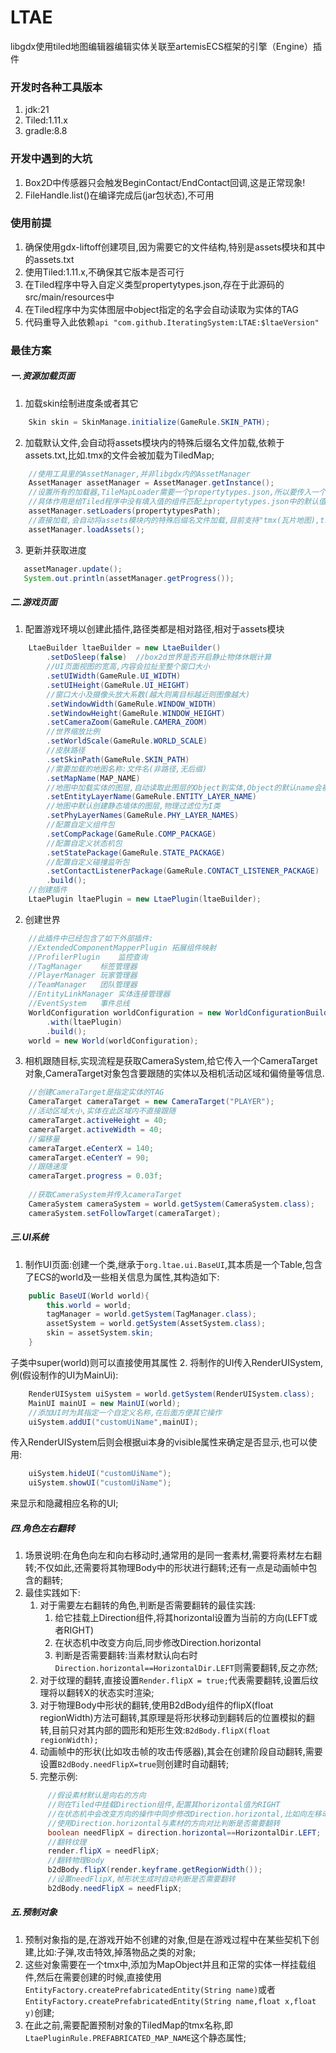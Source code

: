 # LTAE
libgdx使用tiled地图编辑器编辑实体关联至artemisECS框架的引擎（Engine）插件

### 开发时各种工具版本
1. jdk:21
2. Tiled:1.11.x
3. gradle:8.8

### 开发中遇到的大坑
1. Box2D中传感器只会触发BeginContact/EndContact回调,这是正常现象!
2. FileHandle.list()在编译完成后(jar包状态),不可用

### 使用前提
1. 确保使用gdx-liftoff创建项目,因为需要它的文件结构,特别是assets模块和其中的assets.txt
2. 使用Tiled:1.11.x,不确保其它版本是否可行
3. 在Tiled程序中导入自定义类型propertytypes.json,存在于此源码的src/main/resources中
4. 在Tiled程序中为实体图层中object指定的名字会自动读取为实体的TAG
5. 代码重导入此依赖`api "com.github.IteratingSystem:LTAE:$ltaeVersion"`

### 最佳方案
##### 一.资源加载页面
1. 加载skin绘制进度条或者其它
```java
    Skin skin = SkinManage.initialize(GameRule.SKIN_PATH);
```
2. 加载默认文件,会自动将assets模块内的特殊后缀名文件加载,依赖于assets.txt,比如.tmx的文件会被加载为TiledMap;
```java
    //使用工具里的AssetManager,并非libgdx内的AssetManager
    AssetManager assetManager = AssetManager.getInstance();
    //设置所有的加载器,TileMapLoader需要一个propertytypes.json,所以要传入一个path
    //具体作用是给Tiled程序中没有填入值的组件匹配上propertytypes.json中的默认值
    assetManager.setLoaders(propertytypesPath);
    //直接加载,会自动将assets模块内的特殊后缀名文件加载,目前支持"tmx(瓦片地图),tree(行为树)"
    assetManager.loadAssets();
```
3. 更新并获取进度
```java
   assetManager.update();
   System.out.println(assetManager.getProgress());
```

##### 二.游戏页面
1. 配置游戏环境以创建此插件,路径类都是相对路径,相对于assets模块
```java
    LtaeBuilder ltaeBuilder = new LtaeBuilder()
        .setDoSleep(false)  //box2d世界是否开启静止物体休眠计算
        //UI页面视图的宽高,内容会拉扯至整个窗口大小
        .setUIWidth(GameRule.UI_WIDTH)  
        .setUIHeight(GameRule.UI_HEIGHT)
        //窗口大小及摄像头放大系数(越大则离目标越近则图像越大)
        .setWindowWidth(GameRule.WINDOW_WIDTH) 
        .setWindowHeight(GameRule.WINDOW_HEIGHT)
        .setCameraZoom(GameRule.CAMERA_ZOOM)
        //世界缩放比例
        .setWorldScale(GameRule.WORLD_SCALE)
        //皮肤路径
        .setSkinPath(GameRule.SKIN_PATH)
        //需要加载的地图名称:文件名(非路径,无后缀)
        .setMapName(MAP_NAME)
        //地图中加载实体的图层,自动读取此图层的Object到实体,Object的默认name会被载入为实体的TAG
        .setEntityLayerName(GameRule.ENTITY_LAYER_NAME)
        //地图中默认创建静态墙体的图层,物理过滤位为I类
        .setPhyLayerNames(GameRule.PHY_LAYER_NAMES)
        //配置自定义组件包
        .setCompPackage(GameRule.COMP_PACKAGE)
        //配置自定义状态机包
        .setStatePackage(GameRule.STATE_PACKAGE)
        //配置自定义碰撞监听包
        .setContactListenerPackage(GameRule.CONTACT_LISTENER_PACKAGE)
        .build();
    //创建插件
    LtaePlugin ltaePlugin = new LtaePlugin(ltaeBuilder);
```
2. 创建世界
```java
    //此插件中已经包含了如下外部插件:
    //ExtendedComponentMapperPlugin 拓展组件映射
    //ProfilerPlugin    监控查询
    //TagManager    标签管理器
    //PlayerManager 玩家管理器
    //TeamManager   团队管理器
    //EntityLinkManager 实体连接管理器
    //EventSystem   事件总线
    WorldConfiguration worldConfiguration = new WorldConfigurationBuilder()
        .with(ltaePlugin)
        .build();
    world = new World(worldConfiguration);
```
3. 相机跟随目标,实现流程是获取CameraSystem,给它传入一个CameraTarget对象,CameraTarget对象包含要跟随的实体以及相机活动区域和偏倚量等信息.
```java
    //创建CameraTarget是指定实体的TAG
    CameraTarget cameraTarget = new CameraTarget("PLAYER");
    //活动区域大小,实体在此区域内不直接跟随
    cameraTarget.activeHeight = 40;
    cameraTarget.activeWidth = 40;
    //偏移量
    cameraTarget.eCenterX = 140;
    cameraTarget.eCenterY = 90;
    //跟随速度
    cameraTarget.progress = 0.03f;
    
    //获取CameraSystem并传入cameraTarget
    CameraSystem cameraSystem = world.getSystem(CameraSystem.class);
    cameraSystem.setFollowTarget(cameraTarget);
```

##### 三.UI系统
1. 制作UI页面:创建一个类,继承于`org.ltae.ui.BaseUI`,其本质是一个Table,包含了ECS的world及一些相关信息为属性,其构造如下:
```java
    public BaseUI(World world){
        this.world = world;
        tagManager = world.getSystem(TagManager.class);
        assetSystem = world.getSystem(AssetSystem.class);
        skin = assetSystem.skin;
    }
```
子类中super(world)则可以直接使用其属性
2. 将制作的UI传入RenderUISystem,例(假设制作的UI为MainUi):
```java
    RenderUISystem uiSystem = world.getSystem(RenderUISystem.class);
    MainUI mainUI = new MainUI(world);
    //添加UI时为其指定一个自定义名称,在后面方便其它操作
    uiSystem.addUI("customUiName",mainUI);
```
传入RenderUISystem后则会根据ui本身的visible属性来确定是否显示,也可以使用:
```java
    uiSystem.hideUI("customUiName");
    uiSystem.showUI("customUiName");
```
来显示和隐藏相应名称的UI;


##### 四.角色左右翻转
1. 场景说明:在角色向左和向右移动时,通常用的是同一套素材,需要将素材左右翻转;不仅如此,还需要将其物理Body中的形状进行翻转;还有一点是动画帧中包含的翻转;
2. 最佳实践如下:
   1. 对于需要左右翻转的角色,判断是否需要翻转的最佳实践:
      1. 给它挂载上Direction组件,将其horizontal设置为当前的方向(LEFT或者RIGHT)
      2. 在状态机中改变方向后,同步修改Direction.horizontal
      3. 判断是否需要翻转:当素材默认向右时`Direction.horizontal==HorizontalDir.LEFT`则需要翻转,反之亦然;
   2. 对于纹理的翻转,直接设置`Render.flipX = true;`代表需要翻转,设置后纹理将以翻转X的状态实时渲染;
   3. 对于物理Body中形状的翻转,使用B2dBody组件的flipX(float regionWidth)方法可翻转,其原理是将形状移动到翻转后的位置模拟的翻转,目前只对其内部的圆形和矩形生效:`B2dBody.flipX(float regionWidth);`
   4. 动画帧中的形状(比如攻击帧的攻击传感器),其会在创建阶段自动翻转,需要设置`B2dBody.needFlipX=true`则创建时自动翻转;
   5. 完整示例:
   ```java
        //假设素材默认是向右的方向
        //则在Tiled中挂载Direction组件,配置其horizontal值为RIGHT
        //在状态机中会改变方向的操作中同步修改Direction.horizontal,比如向左移动与向右移动中修改其方向
        //使用Direction.horizontal与素材的方向对比判断是否需要翻转
        boolean needFlipX = direction.horizontal==HorizontalDir.LEFT;
        //翻转纹理
        render.flipX = needFlipX;
        //翻转物理Body
        b2dBody.flipX(render.keyframe.getRegionWidth());
        //设置needFlipX,帧形状生成时自动判断是否需要翻转
        b2dBody.needFlipX = needFlipX;
   ```
##### 五.预制对象
1. 预制对象指的是,在游戏开始不创建的对象,但是在游戏过程中在某些契机下创建,比如:子弹,攻击特效,掉落物品之类的对象;
2. 这些对象需要在一个tmx中,添加为MapObject并且和正常的实体一样挂载组件,然后在需要创建的时候,直接使用`EntityFactory.createPrefabricatedEntity(String name)`或者`EntityFactory.createPrefabricatedEntity(String name,float x,float y)`创建;
3. 在此之前,需要配置预制对象的TiledMap的tmx名称,即`LtaePluginRule.PREFABRICATED_MAP_NAME`这个静态属性;
